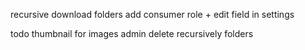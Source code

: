 recursive download folders
add consumer role + edit field in settings

todo thumbnail for images
admin delete recursively folders


